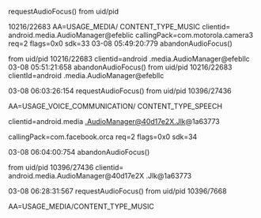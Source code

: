 requestAudioFocus() from uid/pid

10216/22683 AA=USAGE_MEDIA/ CONTENT_TYPE_MUSIC clientid= android.media.AudioManager@efeblic callingPack=com.motorola.camera3 req=2 flags=0x0 sdk=33 03-08 05:49:20:779 abandonAudioFocus()

from uid/pid 10216/22683 clientid=android .media.AudioManager@efebllc 03-08 05:51:21:658 abandonAudioFocus() from uid/pid 10216/22683 clientId=android .media.AudioManager@efebllc

03-08 06:03:26:154 requestAudioFocus() from uid/pid 10396/27436

AA=USAGE_VOICE_COMMUNICATION/ CONTENT_TYPE_SPEECH

clientid=android.media .AudioManager@40d17e2X.Jlk@1a63773

callingPack=com.facebook.orca req=2 flags=0x0 sdk=34

03-08 06:04:00:754 abandonAudioFocus()

from uid/pid 10396/27436 clientid= android.media.AudioManager@40d17e2X .Jlk@1a63773

03-08 06:28:31:567 requestAudioFocus() from uid/pid 10396/7668

AA=USAGE_MEDIA/CONTENT_TYPE_MUSIC
